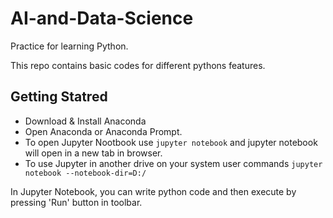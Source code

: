 # AI-and-Data-Science

Practice for learning Python.

This repo contains basic codes for different pythons features.

## Getting Statred

- Download & Install Anaconda
-  Open Anaconda or Anaconda Prompt.
-  To open Jupyter Nootbook use `jupyter notebook` and jupyter notebook will open in a new tab in browser. 
-  To use Jupyter in another drive on your system user commands `jupyter notebook --notebook-dir=D:/`

In Jupyter Notebook, you can write python code and then execute by pressing 'Run' button in toolbar.
